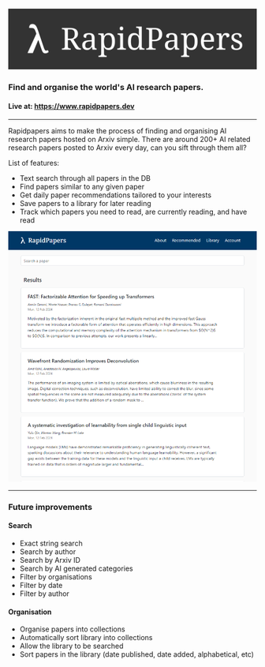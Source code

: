 <p align="center">
  <img src="https://github.com/hexhowells/RapidPapers/blob/master/banner.png">
</p>

### Find and organise the world's AI research papers.

#### Live at: https://www.rapidpapers.dev

---

Rapidpapers aims to make the process of finding and organising AI research papers hosted on Arxiv simple. There are around 200+ AI related research papers posted to Arxiv every day, can you sift through them all?

List of features:
- Text search through all papers in the DB
- Find papers similar to any given paper
- Get daily paper recommendations tailored to your interests
- Save papers to a library for later reading
- Track which papers you need to read, are currently reading, and have read

<p align="center">
  <img src="https://github.com/hexhowells/RapidPapers/blob/master/example.png">
</p>

---

### Future improvements

#### Search
- Exact string search
- Search by author
- Search by Arxiv ID
- Search by AI generated categories
- Filter by organisations
- Filter by date
- Filter by author

#### Organisation
- Organise papers into collections
- Automatically sort library into collections
- Allow the library to be searched
- Sort papers in the library (date published, date added, alphabetical, etc)
